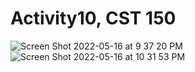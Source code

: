 # Activity10, CST 150
![Screen Shot 2022-05-16 at 9 37 20 PM](https://user-images.githubusercontent.com/89556340/168717502-3bea0697-de0e-473b-a420-e96de9b6a440.png)
![Screen Shot 2022-05-16 at 10 31 53 PM](https://user-images.githubusercontent.com/89556340/168717525-118aa7da-598e-4d42-82f5-35809737a768.png)
